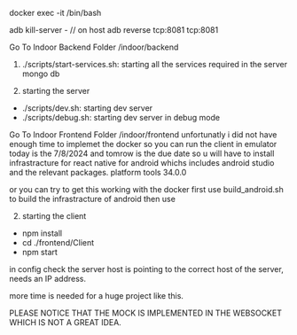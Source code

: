 docker exec -it <container id> /bin/bash

adb kill-server - // on host
adb reverse tcp:8081 tcp:8081  



Go To Indoor Backend Folder /indoor/backend

1. ./scripts/start-services.sh:
starting all the services required in the server
mongo db

2. starting the server
- ./scripts/dev.sh: starting dev server 
- ./scripts/debug.sh: starting dev server in debug mode 

Go To Indoor Frontend Folder /indoor/frontend
unfortunatly i did not have enough time to implemet the docker so you can run the client in emulator 
today is the 7/8/2024 and tomrow is the due date
so u will have to install infrastracture for react native for android whichs includes android studio and the relevant packages.
platform tools 34.0.0

or you can try to get this working with the docker
first use build_android.sh to build the infrastracture of android then use  

2. starting the client
- npm install
- cd ./frontend/Client
- npm start 

in config
check the server host is pointing to the correct host of the server, needs an IP address.


more time is needed for a huge project like this.




PLEASE NOTICE THAT THE MOCK IS IMPLEMENTED IN THE WEBSOCKET WHICH IS NOT A GREAT IDEA.



